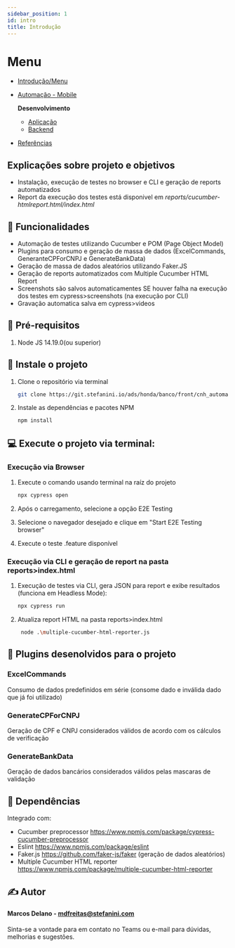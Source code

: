 ```yaml
---
sidebar_position: 1
id: intro
title: Introdução
---
```

# Menu

* [Introdução/Menu](/docs/web/intro)
* [Automação - Mobile](/docs/web/automacao)

  **Desenvolvimento**

  * [Aplicação](/docs/web/frontend)
  * [Backend](/docs/web/backend)
* [Referências](/docs/web/referencias)

## Explicações sobre projeto e objetivos

* Instalação, execução de testes no browser e CLI e geração de reports automatizados
* Report da execução dos testes está disponivel em *reports/cucumber-htmlreport.html/index.html*

## 🔧 Funcionalidades

* Automação de testes utilizando Cucumber e POM (Page Object Model)
* Plugins para consumo e geração de massa de dados (ExcelCommands, GeneranteCPForCNPJ e GenerateBankData)
* Geração de massa de dados aleatórios utilizando Faker.JS
* Geração de reports automatizados com Multiple Cucumber HTML Report
* Screenshots são salvos automaticamentes SE houver falha na execução dos testes em cypress>screenshots (na execução por CLI)
* Gravação automatica salva em cypress>videos

## 🔴 Pré-requisitos

1. Node JS 14.19.0(ou superior)

## 🚀 Instale o projeto

1. Clone o repositório via terminal

   ```sh
   git clone https://git.stefanini.io/ads/honda/banco/front/cnh_automacao_web.git
   ```
2. Instale as dependências e pacotes NPM

   ```sh
   npm install
   ```

## 💻 Execute o projeto via terminal:

### Execução via Browser

1. Execute o comando usando terminal na raíz do projeto

   ```sh
   npx cypress open
   ```
2. Após o carregamento, selecione a opção E2E Testing
3. Selecione o navegador desejado e clique em "Start E2E Testing browser"
4. Execute o teste .feature disponível

### Execução via CLI e geração de report na pasta reports>index.html

1. Execução de testes via CLI, gera JSON para report e exibe resultados (funciona em Headless Mode): 

   ```sh
   npx cypress run  
   ```
2. Atualiza report HTML na pasta reports>index.html

   ```sh
    node .\multiple-cucumber-html-reporter.js
   ```

## 📖 Plugins desenolvidos para o projeto

### ExcelCommands

Consumo de dados predefinidos em série (consome dado e inválida dado que já foi utilizado)

### GenerateCPForCNPJ

Geração de CPF e CNPJ considerados válidos de acordo com os cálculos de verificação

### GenerateBankData

Geração de dados bancários considerados válidos pelas mascaras de validação

## 📖 Dependências

Integrado com:

* Cucumber preprocessor https://www.npmjs.com/package/cypress-cucumber-preprocessor
* Eslint https://www.npmjs.com/package/eslint
* Faker.js https://github.com/faker-js/faker (geração de dados aleatórios)
* Multiple Cucumber HTML reporter https://www.npmjs.com/package/multiple-cucumber-html-reporter
    

## ✍️ Autor

#### Marcos Delano - mdfreitas@stefanini.com

 Sinta-se a vontade para em contato no Teams ou e-mail para dúvidas, melhorias e sugestões.
